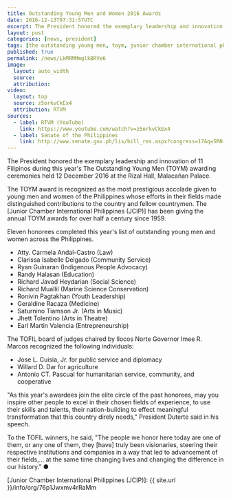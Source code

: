 ```yaml
---
title: Outstanding Young Men and Women 2016 Awards
date: 2016-12-13T07:31:57UTC
excerpt: The President honored the exemplary leadership and innovation of 11 Filipinos during this year's The Outstanding Young Men (TOYM) awarding ceremonies held 12 December 2016 at the Rizal Hall, Malacañan Palace.
layout: post
categories: [news, president]
tags: [the outstanding young men, toym, junior chamber international philippines, jcip, speech]
published: true
permalink: /news/LkMRMMmglkBRVe6
image:
  layout: auto_width
  source: 
  attribution: 
video:
  layout: top
  source: z5orkvCkEx4
  attribution: RTVM
sources:
  - label: RTVM (YouTube)
    link: https://www.youtube.com/watch?v=z5orkvCkEx4
  - label: Senate of the Philippines
    link: http://www.senate.gov.ph/lis/bill_res.aspx?congress=17&q=SRN-252
---
```


The President honored the exemplary leadership and innovation of 11 Filipinos during this year's The Outstanding Young Men (TOYM) awarding ceremonies held 12 December 2016 at the Rizal Hall, Malacañan Palace.

The TOYM award is recognized as the most prestigious accolade given to young men and women of the Philippines whose efforts in their fields made distinguished contributions to the country and fellow countrymen. The [Junior Chamber International Philippines (JCIP)] has been giving the annual
TOYM awards for over half a century since 1959.

Eleven honorees completed this year's list of outstanding young men and women across the Philippines.

* Atty. Carmela Andal-Castro (Law)
* Clarissa Isabelle Delgado (Community Service)
* Ryan Guinaran (Indigenous People Advocacy)
* Randy Halasan (Education)
* Richard Javad Heydarian (Social Science)
* Richard Muallil (Marine Science Conservation)
* Ronivin Pagtakhan (Youth Leadership)
* Geraldine Racaza (Medicine)
* Saturnino Tiamson Jr. (Arts in Music)
* Jhett Tolentino (Arts in Theatre)
* Earl Martin Valencia (Entrepreneurship)

The TOFIL board of judges chaired by Ilocos Norte Governor Imee R. Marcos recognized the following individuals:

* Jose L. Cuisia, Jr. for public service and diplomacy
* Willard D. Dar for agriculture
* Antonio CT. Pascual for humanitarian service, community, and cooperative

"As this year's awardees join the elite circle of the past honorees, may you inspire other people to excel in their chosen fields of experience, to use their skills and talents, their nation-building to effect meaningful transformation that this country direly needs," President Duterte said in his speech.

To the TOFIL winners, he said, "The people we honor here today are one of them, or any one of them, they [have] truly been visionaries, steering their respective institutions and companies in a way that led to advancement of their fields,... at the same time changing lives and changing the difference in our history."
&#x25cf;

[Junior Chamber International Philippines (JCIP)]: {{ site.url }}/info/org/76p1Jwxmv4rRaMm
